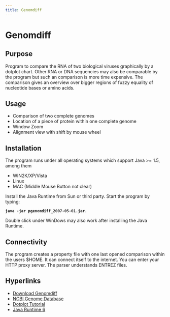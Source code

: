 ```yaml
---
title: Genomdiff
---
```


Genomdiff
=========

Purpose
-------

Program to compare the RNA of two biological viruses graphically by a
dotplot chart. Other RNA or DNA sequencies may also be comparable by the
program but such an comparison is more time expensive. The comparison
gives an overview over bigger regions of fuzzy equality of nucleotide
bases or amino acids.

Usage
-----

-   Comparison of two complete genomes
-   Location of a piece of protein within one complete genome
-   Window Zoom
-   Alignment view with shift by mouse wheel

Installation
------------

The program runs under all operating systems which support Java &gt;=
1.5, among them

-   WIN2K/XP/Vista
-   Linux
-   MAC (Middle Mouse Button not clear)

Install the Java Runtime from Sun or third party. Start the program by
typing:

<b>

    java -jar pgenomdiff_2007-05-01.jar.

</b>

Double click under WinDows may also work after installing the Java
Runtime.

Connectivity
------------

The program creates a property file with one last opened comparison
within the users $HOME. It can connect itself to the internet. You can
enter your HTTP proxy server. The parser understands ENTREZ files.

Hyperlinks
----------

-   [Download Genomdiff](http://sourceforge.net/projects/genomdiff)
-   [NCBI Genome
    Database](http://www.ncbi.nlm.nih.gov/entrez/viewer.fcgi?db=nucleotide&val=328658)
-   [Dotplot Tutorial](http://www.glesir.de/~claus/dotplot.pdf)
-   [Java Runtime 6](http://java.sun.com/javase/downloads/?intcmp=1281)

